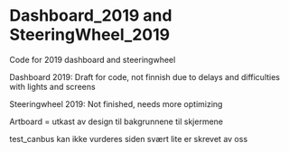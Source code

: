 # Dashboard_2019 and SteeringWheel_2019

Code for 2019 dashboard and steeringwheel

Dashboard 2019: Draft for code, not finnish due to delays and difficulties with lights and screens

Steeringwheel 2019: Not finished, needs more optimizing

Artboard = utkast av design til bakgrunnene til skjermene

test_canbus kan ikke vurderes siden svært lite er skrevet av oss
